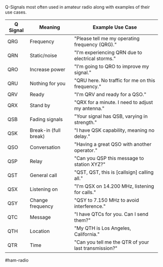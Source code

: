 
Q-Signals most often used in amateur radio along with examples of their use cases.

| Q Signal | Meaning               | Example Use Case                                     |
| -------- | --------------------- | ---------------------------------------------------- |
| QRG      | Frequency             | "Please tell me my operating frequency (QRG)."       |
| QRN      | Static/noise          | "I'm experiencing QRN due to electrical storms."     |
| QRO      | Increase power        | "I'm going to QRO to improve my signal."             |
| QRU      | Nothing for you       | "QRU here. No traffic for me on this frequency."     |
| QRV      | Ready                 | "I'm QRV and ready for a QSO."                       |
| QRX      | Stand by              | "QRX for a minute. I need to adjust my antenna."     |
| QSB      | Fading signals        | "Your signal has QSB, varying in strength."          |
| QSK      | Break-in (full break) | "I have QSK capability, meaning no delay."           |
| QSO      | Conversation          | "Having a great QSO with another operator."          |
| QSP      | Relay                 | "Can you QSP this message to station XYZ?"           |
| QST      | General call          | "QST, QST, this is [callsign] calling all."          |
| QSX      | Listening on          | "I'm QSX on 14.200 MHz, listening for calls."        |
| QSY      | Change frequency      | "QSY to 7.150 MHz to avoid interference."            |
| QTC      | Message               | "I have QTCs for you. Can I send them?"              |
| QTH      | Location              | "My QTH is Los Angeles, California."                 |
| QTR      | Time                  | "Can you tell me the QTR of your last transmission?" |

#ham-radio